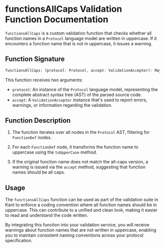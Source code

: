 # functionsAllCaps Validation Function Documentation

`functionsAllCaps` is a custom validation function that checks whether all function names in a `Protocol` language model are written in uppercase. If it encounters a function name that is not in uppercase, it issues a warning.

## Function Signature

```typescript
functionsAllCaps: (protocol: Protocol, accept: ValidationAcceptor): MaybePromise<void>
```

This function receives two arguments:

- `protocol`: An instance of the `Protocol` language model, representing the complete abstract syntax tree (AST) of the parsed source code.
- `accept`: A `ValidationAcceptor` instance that's used to report errors, warnings, or information regarding the validation.

## Function Description

1. The function iterates over all nodes in the `Protocol` AST, filtering for `FunctionDef` nodes.

2. For each `FunctionDef` node, it transforms the function name to uppercase using the `toUpperCase` method.

3. If the original function name does not match the all-caps version, a warning is issued via the `accept` method, suggesting that function names should be all caps.

## Usage

The `functionsAllCaps` function can be used as part of the validation suite in Kant to enforce a coding convention where all function names should be in uppercase. This can contribute to a unified and clean look, making it easier to read and understand the code written.

By integrating this function into your validation service, you will receive warnings about function names that are not written in uppercase, enabling you to maintain consistent naming conventions across your protocol specification.